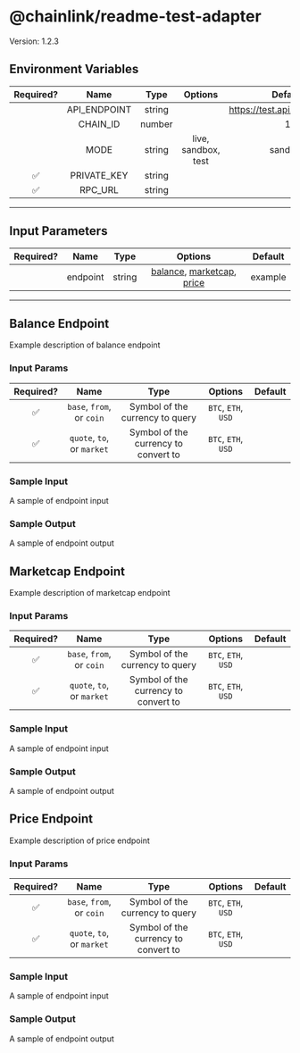 # @chainlink/readme-test-adapter

Version: 1.2.3

## Environment Variables

| Required? |     Name     |  Type  |       Options       |            Default             |
| :-------: | :----------: | :----: | :-----------------: | :----------------------------: |
|           | API_ENDPOINT | string |                     | https://test.api.endpoint.link |
|           |   CHAIN_ID   | number |                     |               1                |
|           |     MODE     | string | live, sandbox, test |            sandbox             |
|    ✅     | PRIVATE_KEY  | string |                     |                                |
|    ✅     |   RPC_URL    | string |                     |                                |

---

## Input Parameters

| Required? |   Name   |  Type  |                                         Options                                          | Default |
| :-------: | :------: | :----: | :--------------------------------------------------------------------------------------: | :-----: |
|           | endpoint | string | [balance](#balance-endpoint), [marketcap](#marketcap-endpoint), [price](#price-endpoint) | example |

---

## Balance Endpoint

Example description of balance endpoint

### Input Params

| Required? |            Name            |                 Type                 |       Options       | Default |
| :-------: | :------------------------: | :----------------------------------: | :-----------------: | :-----: |
|    ✅     | `base`, `from`, or `coin`  |   Symbol of the currency to query    | `BTC`, `ETH`, `USD` |         |
|    ✅     | `quote`, `to`, or `market` | Symbol of the currency to convert to | `BTC`, `ETH`, `USD` |         |

### Sample Input

A sample of endpoint input

### Sample Output

A sample of endpoint output

## Marketcap Endpoint

Example description of marketcap endpoint

### Input Params

| Required? |            Name            |                 Type                 |       Options       | Default |
| :-------: | :------------------------: | :----------------------------------: | :-----------------: | :-----: |
|    ✅     | `base`, `from`, or `coin`  |   Symbol of the currency to query    | `BTC`, `ETH`, `USD` |         |
|    ✅     | `quote`, `to`, or `market` | Symbol of the currency to convert to | `BTC`, `ETH`, `USD` |         |

### Sample Input

A sample of endpoint input

### Sample Output

A sample of endpoint output

## Price Endpoint

Example description of price endpoint

### Input Params

| Required? |            Name            |                 Type                 |       Options       | Default |
| :-------: | :------------------------: | :----------------------------------: | :-----------------: | :-----: |
|    ✅     | `base`, `from`, or `coin`  |   Symbol of the currency to query    | `BTC`, `ETH`, `USD` |         |
|    ✅     | `quote`, `to`, or `market` | Symbol of the currency to convert to | `BTC`, `ETH`, `USD` |         |

### Sample Input

A sample of endpoint input

### Sample Output

A sample of endpoint output
